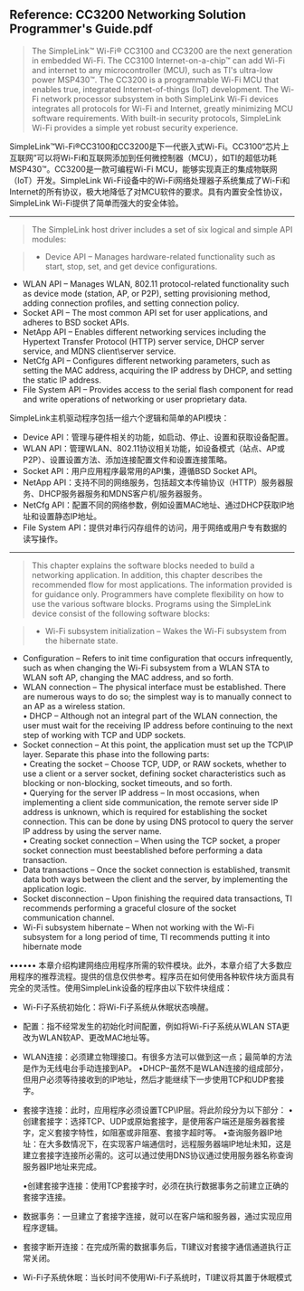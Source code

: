 Reference: CC3200 Networking Solution Programmer's Guide.pdf  
---
> The SimpleLink™ Wi-Fi® CC3100 and CC3200 are the next generation in embedded Wi-Fi. The CC3100 Internet-on-a-chip™ can add Wi-Fi and internet to any microcontroller (MCU), such as TI's ultra-low power MSP430™. The CC3200 is a programmable Wi-Fi MCU that enables true, integrated Internet-of-things (IoT) development. The Wi-Fi network processor subsystem in both SimpleLink Wi-Fi devices integrates all protocols for Wi-Fi and Internet, greatly minimizing MCU software requirements. With built-in security protocols, SimpleLink Wi-Fi provides a simple yet robust security experience.  

SimpleLink™Wi-Fi®CC3100和CC3200是下一代嵌入式Wi-Fi。CC3100“芯片上互联网”可以将Wi-Fi和互联网添加到任何微控制器（MCU），如TI的超低功耗MSP430™。CC3200是一款可编程Wi-Fi MCU，能够实现真正的集成物联网（IoT）开发。SimpleLink Wi-Fi设备中的Wi-Fi网络处理器子系统集成了Wi-Fi和Internet的所有协议，极大地降低了对MCU软件的要求。具有内置安全性协议，SimpleLink Wi-Fi提供了简单而强大的安全体验。

---
> The SimpleLink host driver includes a set of six logical and simple API modules:  

> - Device API – Manages hardware-related functionality such as start, stop, set, and get device configurations.
- WLAN API – Manages WLAN, 802.11 protocol-related functionality such as device mode (station, AP, or P2P), setting provisioning method, adding connection profiles, and setting connection policy.
- Socket API – The most common API set for user applications, and adheres to BSD socket APIs.
- NetApp API – Enables different networking services including the Hypertext Transfer Protocol (HTTP) server service, DHCP server service, and MDNS client\server service.
- NetCfg API – Configures different networking parameters, such as setting the MAC address, acquiring the IP address by DHCP, and setting the static IP address.
- File System API – Provides access to the serial flash component for read and write operations of networking or user proprietary data.

SimpleLink主机驱动程序包括一组六个逻辑和简单的API模块：

- Device API：管理与硬件相关的功能，如启动、停止、设置和获取设备配置。  
- WLAN API：管理WLAN、802.11协议相关功能，如设备模式（站点、AP或P2P）、设置设置方法、添加连接配置文件和设置连接策略。  
- Socket API：用户应用程序最常用的API集，遵循BSD Socket API。
- NetApp API：支持不同的网络服务，包括超文本传输协议（HTTP）服务器服务、DHCP服务器服务和MDNS客户机/服务器服务。
- NetCfg API：配置不同的网络参数，例如设置MAC地址、通过DHCP获取IP地址和设置静态IP地址。  
- File System API：提供对串行闪存组件的访问，用于网络或用户专有数据的读写操作。 

---

> This chapter explains the software blocks needed to build a networking application. In addition, this chapter describes the recommended flow for most applications. The information provided is for guidance only. Programmers have complete flexibility on how to use the various software blocks. Programs using the SimpleLink device consist of the following software blocks: 

> - Wi-Fi subsystem initialization – Wakes the Wi-Fi subsystem from the hibernate state.
- Configuration – Refers to init time configuration that occurs infrequently, such as when changing the Wi-Fi subsystem from a WLAN STA to WLAN soft AP, changing the MAC address, and so forth.
- WLAN connection – The physical interface must be established. There are numerous ways to do so; the simplest way is to manually connect to an AP as a wireless station.  
• DHCP – Although not an integral part of the WLAN connection, the user must wait for the receiving IP address before continuing to the next step of working with TCP and UDP sockets.
- Socket connection – At this point, the application must set up the TCP\IP layer. Separate this phase into the following parts:  
• Creating the socket – Choose TCP, UDP, or RAW sockets, whether to use a client or a server socket, defining socket characteristics such as blocking or non-blocking, socket timeouts, and so forth.  
• Querying for the server IP address – In most occasions, when implementing a client side communication, the remote server side IP address is unknown, which is required for establishing the socket connection. This can be done by using DNS protocol to query the server IP address by using the server name.  
• Creating socket connection – When using the TCP socket, a proper socket connection must beestablished before performing a data transaction.  
- Data transactions – Once the socket connection is established, transmit data both ways between the
client and the server, by implementing the application logic.
- Socket disconnection – Upon finishing the required data transactions, TI recommends performing a graceful closure of the socket communication channel.
- Wi-Fi subsystem hibernate – When not working with the Wi-Fi subsystem for a long period of time, TI recommends putting it into hibernate mode


••••••
本章介绍构建网络应用程序所需的软件模块。此外，本章介绍了大多数应用程序的推荐流程。提供的信息仅供参考。程序员在如何使用各种软件块方面具有完全的灵活性。使用SimpleLink设备的程序由以下软件块组成：

- Wi-Fi子系统初始化：将Wi-Fi子系统从休眠状态唤醒。
- 配置：指不经常发生的初始化时间配置，例如将Wi-Fi子系统从WLAN STA更改为WLAN软AP、更改MAC地址等。
- WLAN连接：必须建立物理接口。有很多方法可以做到这一点；最简单的方法是作为无线电台手动连接到AP。
	•DHCP–虽然不是WLAN连接的组成部分，但用户必须等待接收到的IP地址，然后才能继续下一步使用TCP和UDP套接字。

- 套接字连接：此时，应用程序必须设置TCP\IP层。将此阶段分为以下部分：
	•创建套接字：选择TCP、UDP或原始套接字，是使用客户端还是服务器套接字，定义套接字特性，如阻塞或非阻塞、套接字超时等。
	•查询服务器IP地址：在大多数情况下，在实现客户端通信时，远程服务器端IP地址未知，这是建立套接字连接所必需的。这可以通过使用DNS协议通过使用服务器名称查询服务器IP地址来完成。

	•创建套接字连接：使用TCP套接字时，必须在执行数据事务之前建立正确的套接字连接。

- 数据事务：一旦建立了套接字连接，就可以在客户端和服务器，通过实现应用程序逻辑。

- 套接字断开连接：在完成所需的数据事务后，TI建议对套接字通信通道执行正常关闭。

- Wi-Fi子系统休眠：当长时间不使用Wi-Fi子系统时，TI建议将其置于休眠模式
